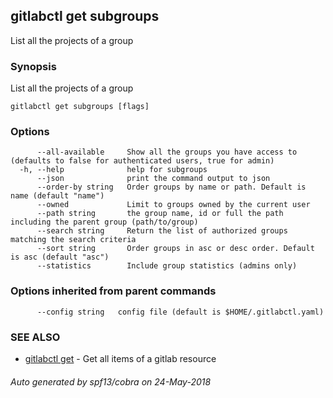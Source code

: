 ## gitlabctl get subgroups

List all the projects of a group

### Synopsis

List all the projects of a group

```
gitlabctl get subgroups [flags]
```

### Options

```
      --all-available     Show all the groups you have access to (defaults to false for authenticated users, true for admin)
  -h, --help              help for subgroups
      --json              print the command output to json
      --order-by string   Order groups by name or path. Default is name (default "name")
      --owned             Limit to groups owned by the current user
      --path string       the group name, id or full the path including the parent group (path/to/group)
      --search string     Return the list of authorized groups matching the search criteria
      --sort string       Order groups in asc or desc order. Default is asc (default "asc")
      --statistics        Include group statistics (admins only)
```

### Options inherited from parent commands

```
      --config string   config file (default is $HOME/.gitlabctl.yaml)
```

### SEE ALSO

* [gitlabctl get](gitlabctl_get.md)	 - Get all items of a gitlab resource

###### Auto generated by spf13/cobra on 24-May-2018
